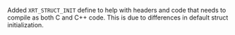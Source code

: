 Added `XRT_STRUCT_INIT` define to help with headers and code that needs to
compile as both C and C++ code. This is due to differences in default struct
initialization.
